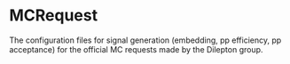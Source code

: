 # MCRequest
The configuration files for signal generation (embedding, pp efficiency, pp acceptance) for the official MC requests made by the Dilepton group. 
